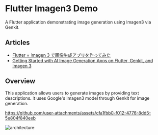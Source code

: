 # Flutter Imagen3 Demo

A Flutter application demonstrating image generation using Imagen3 via Genkit.

## Articles

- [Flutter × Imagen 3 で画像生成アプリを作ってみた](https://zenn.dev/nozomi_cobo/articles/flutter-genkit-imagen)
- [Getting Started with AI Image Generation Apps on Flutter, Genkit, and Imagen 3](https://medium.com/@nozomi-koborinai/getting-started-with-ai-image-generation-apps-on-flutter-genkit-and-imagen-3-9a83c63cbdf3)

## Overview

This application allows users to generate images by providing text descriptions. It uses Google's Imagen3 model through Genkit for image generation.

https://github.com/user-attachments/assets/cfa1fbb0-f012-4776-8dd5-5e804f840eeb

![architecture](https://github.com/user-attachments/assets/0e377486-5e5b-47fe-b783-e62a0f7a5629)
